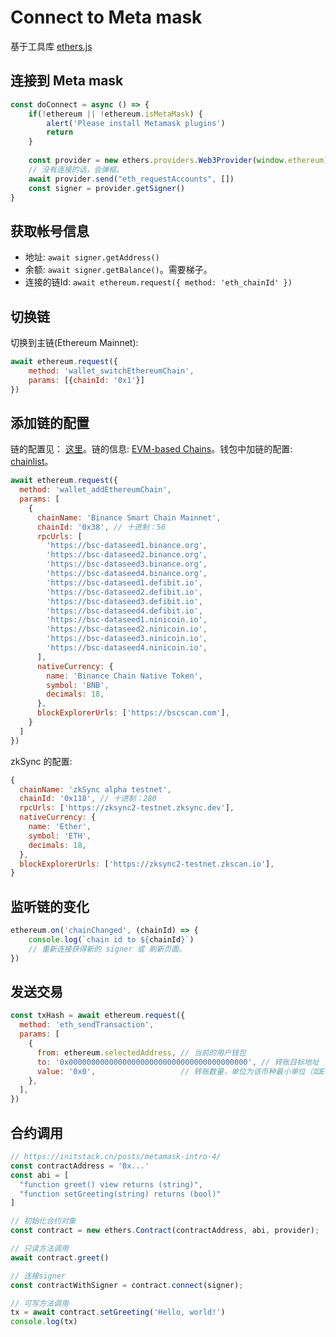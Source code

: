 # Connect to Meta mask
基于工具库 [ethers.js](https://www.npmjs.com/package/ethers?activeTab=readme)

## 连接到 Meta mask
```js
const doConnect = async () => {
    if(!ethereum || !ethereum.isMetaMask) {
        alert('Please install Metamask plugins')
        return
    }
   
    const provider = new ethers.providers.Web3Provider(window.ethereum)
    // 没有连接的话，会弹框。
    await provider.send("eth_requestAccounts", [])
    const signer = provider.getSigner()
}
```

## 获取帐号信息
* 地址: `await signer.getAddress()`
* 余额: `await signer.getBalance()`。需要梯子。
* 连接的链Id: `await ethereum.request({ method: 'eth_chainId' })`

## 切换链
切换到主链(Ethereum Mainnet): 
```js
await ethereum.request({
    method: 'wallet_switchEthereumChain',
    params: [{chainId: '0x1'}]
})
```

## 添加链的配置
链的配置见： [这里](https://chainid.network/chains.json)。链的信息: [EVM-based Chains](https://github.com/ethereum-lists/chains)。钱包中加链的配置: [chainlist](https://chainlist.org/zh)。
```js
await ethereum.request({
  method: 'wallet_addEthereumChain',
  params: [
    {
      chainName: 'Binance Smart Chain Mainnet',
      chainId: '0x38', // 十进制：56
      rpcUrls: [
        'https://bsc-dataseed1.binance.org',
        'https://bsc-dataseed2.binance.org',
        'https://bsc-dataseed3.binance.org',
        'https://bsc-dataseed4.binance.org',
        'https://bsc-dataseed1.defibit.io',
        'https://bsc-dataseed2.defibit.io',
        'https://bsc-dataseed3.defibit.io',
        'https://bsc-dataseed4.defibit.io',
        'https://bsc-dataseed1.ninicoin.io',
        'https://bsc-dataseed2.ninicoin.io',
        'https://bsc-dataseed3.ninicoin.io',
        'https://bsc-dataseed4.ninicoin.io',
      ],
      nativeCurrency: {
        name: 'Binance Chain Native Token',
        symbol: 'BNB',
        decimals: 18,
      },
      blockExplorerUrls: ['https://bscscan.com'],
    }
  ]
})
```

zkSync 的配置: 
```js
{
  chainName: 'zkSync alpha testnet',
  chainId: '0x118', // 十进制：280
  rpcUrls: ['https://zksync2-testnet.zksync.dev'],
  nativeCurrency: {
    name: 'Ether',
    symbol: 'ETH',
    decimals: 18,
  },
  blockExplorerUrls: ['https://zksync2-testnet.zkscan.io'],
}
```

## 监听链的变化
```js
ethereum.on('chainChanged', (chainId) => {
    console.log(`chain id to ${chainId}`)
    // 重新连接获得新的 signer 或 刷新页面。
})
```


## 发送交易
```js
const txHash = await ethereum.request({
  method: 'eth_sendTransaction',
  params: [
    {
      from: ethereum.selectedAddress, // 当前的用户钱包
      to: '0x0000000000000000000000000000000000000000', // 转账目标地址
      value: '0x0',                   // 转账数量，单位为该币种最小单位（如ETH中的wei），16进制
    },
  ],
})
```

## 合约调用
```js
// https://initstack.cn/posts/metamask-intro-4/
const contractAddress = '0x...'
const abi = [
  "function greet() view returns (string)",
  "function setGreeting(string) returns (bool)"
]

// 初始化合约对象
const contract = new ethers.Contract(contractAddress, abi, provider);

// 只读方法调用
await contract.greet()

// 连接signer
const contractWithSigner = contract.connect(signer);

// 可写方法调用
tx = await contract.setGreeting('Hello, world!')
console.log(tx)
```
